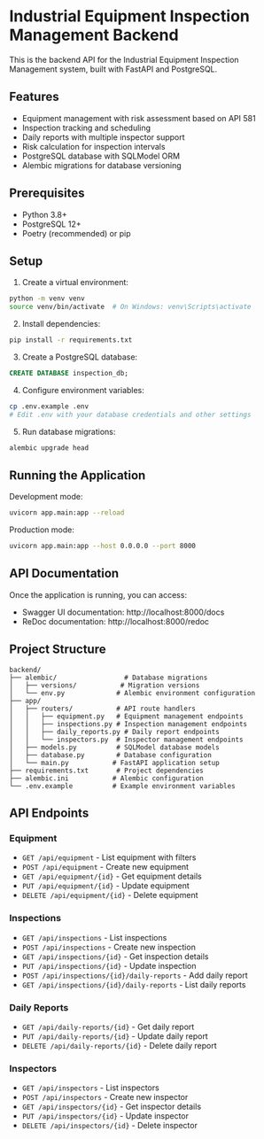 # Industrial Equipment Inspection Management Backend

This is the backend API for the Industrial Equipment Inspection Management system, built with FastAPI and PostgreSQL.

## Features

- Equipment management with risk assessment based on API 581
- Inspection tracking and scheduling
- Daily reports with multiple inspector support
- Risk calculation for inspection intervals
- PostgreSQL database with SQLModel ORM
- Alembic migrations for database versioning

## Prerequisites

- Python 3.8+
- PostgreSQL 12+
- Poetry (recommended) or pip

## Setup

1. Create a virtual environment:
```bash
python -m venv venv
source venv/bin/activate  # On Windows: venv\Scripts\activate
```

2. Install dependencies:
```bash
pip install -r requirements.txt
```

3. Create a PostgreSQL database:
```sql
CREATE DATABASE inspection_db;
```

4. Configure environment variables:
```bash
cp .env.example .env
# Edit .env with your database credentials and other settings
```

5. Run database migrations:
```bash
alembic upgrade head
```

## Running the Application

Development mode:
```bash
uvicorn app.main:app --reload
```

Production mode:
```bash
uvicorn app.main:app --host 0.0.0.0 --port 8000
```

## API Documentation

Once the application is running, you can access:
- Swagger UI documentation: http://localhost:8000/docs
- ReDoc documentation: http://localhost:8000/redoc

## Project Structure

```
backend/
├── alembic/                 # Database migrations
│   ├── versions/           # Migration versions
│   └── env.py             # Alembic environment configuration
├── app/
│   ├── routers/           # API route handlers
│   │   ├── equipment.py   # Equipment management endpoints
│   │   ├── inspections.py # Inspection management endpoints
│   │   ├── daily_reports.py # Daily report endpoints
│   │   └── inspectors.py  # Inspector management endpoints
│   ├── models.py          # SQLModel database models
│   ├── database.py        # Database configuration
│   └── main.py           # FastAPI application setup
├── requirements.txt       # Project dependencies
├── alembic.ini           # Alembic configuration
└── .env.example          # Example environment variables
```

## API Endpoints

### Equipment
- `GET /api/equipment` - List equipment with filters
- `POST /api/equipment` - Create new equipment
- `GET /api/equipment/{id}` - Get equipment details
- `PUT /api/equipment/{id}` - Update equipment
- `DELETE /api/equipment/{id}` - Delete equipment

### Inspections
- `GET /api/inspections` - List inspections
- `POST /api/inspections` - Create new inspection
- `GET /api/inspections/{id}` - Get inspection details
- `PUT /api/inspections/{id}` - Update inspection
- `POST /api/inspections/{id}/daily-reports` - Add daily report
- `GET /api/inspections/{id}/daily-reports` - List daily reports

### Daily Reports
- `GET /api/daily-reports/{id}` - Get daily report
- `PUT /api/daily-reports/{id}` - Update daily report
- `DELETE /api/daily-reports/{id}` - Delete daily report

### Inspectors
- `GET /api/inspectors` - List inspectors
- `POST /api/inspectors` - Create new inspector
- `GET /api/inspectors/{id}` - Get inspector details
- `PUT /api/inspectors/{id}` - Update inspector
- `DELETE /api/inspectors/{id}` - Delete inspector